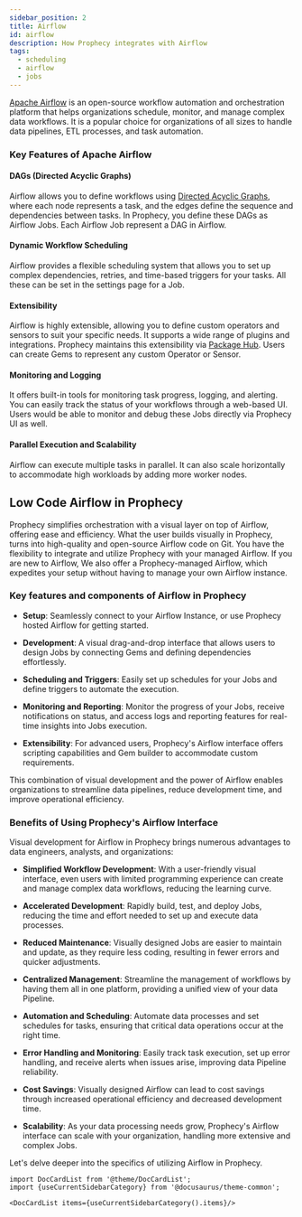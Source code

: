 ```yaml
---
sidebar_position: 2
title: Airflow
id: airflow
description: How Prophecy integrates with Airflow
tags:
  - scheduling
  - airflow
  - jobs
---
```


[Apache Airflow](https://airflow.apache.org/) is an open-source workflow automation and orchestration platform that helps organizations schedule, monitor, and manage complex data workflows.
It is a popular choice for organizations of all sizes to handle data pipelines, ETL processes, and task automation.

### Key Features of Apache Airflow

#### DAGs (Directed Acyclic Graphs)

Airflow allows you to define workflows using [Directed Acyclic Graphs](https://airflow.apache.org/docs/apache-airflow/stable/core-concepts/dags.html), where each node represents a task, and the edges define the sequence and dependencies between tasks. In Prophecy, you define these DAGs as Airflow Jobs. Each Airflow Job represent a DAG in Airflow.

#### Dynamic Workflow Scheduling

Airflow provides a flexible scheduling system that allows you to set up complex dependencies, retries, and time-based triggers for your tasks. All these can be set in the settings page for a Job.

#### Extensibility

Airflow is highly extensible, allowing you to define custom operators and sensors to suit your specific needs. It supports a wide range of plugins and integrations. Prophecy maintains this extensibility via [Package Hub](/docs/package-hub/package-hub.md). Users can create Gems to represent any custom Operator or Sensor.

#### Monitoring and Logging

It offers built-in tools for monitoring task progress, logging, and alerting. You can easily track the status of your workflows through a web-based UI. Users would be able to monitor and debug these Jobs directly via Prophecy UI as well.

#### Parallel Execution and Scalability

Airflow can execute multiple tasks in parallel. It can also scale horizontally to accommodate high workloads by adding more worker nodes.

## Low Code Airflow in Prophecy

Prophecy simplifies orchestration with a visual layer on top of Airflow, offering ease and efficiency. What the user builds visually in Prophecy, turns into high-quality and open-source Airflow code on Git.
You have the flexibility to integrate and utilize Prophecy with your managed Airflow. If you are new to Airflow, We also offer a Prophecy-managed Airflow, which expedites your setup without having to manage your own Airflow instance.

### Key features and components of Airflow in Prophecy

- **Setup**: Seamlessly connect to your Airflow Instance, or use Prophecy hosted Airflow for getting started.

- **Development**: A visual drag-and-drop interface that allows users to design Jobs by connecting Gems and defining dependencies effortlessly.

- **Scheduling and Triggers**: Easily set up schedules for your Jobs and define triggers to automate the execution.

- **Monitoring and Reporting**: Monitor the progress of your Jobs, receive notifications on status, and access logs and reporting features for real-time insights into Jobs execution.

- **Extensibility**: For advanced users, Prophecy's Airflow interface offers scripting capabilities and Gem builder to accommodate custom requirements.

This combination of visual development and the power of Airflow enables organizations to streamline data pipelines, reduce development time, and improve operational efficiency.

### Benefits of Using Prophecy's Airflow Interface

Visual development for Airflow in Prophecy brings numerous advantages to data engineers, analysts, and organizations:

- **Simplified Workflow Development**: With a user-friendly visual interface, even users with limited programming experience can create and manage complex data workflows, reducing the learning curve.

- **Accelerated Development**: Rapidly build, test, and deploy Jobs, reducing the time and effort needed to set up and execute data processes.

- **Reduced Maintenance**: Visually designed Jobs are easier to maintain and update, as they require less coding, resulting in fewer errors and quicker adjustments.

- **Centralized Management**: Streamline the management of workflows by having them all in one platform, providing a unified view of your data Pipeline.

- **Automation and Scheduling**: Automate data processes and set schedules for tasks, ensuring that critical data operations occur at the right time.

- **Error Handling and Monitoring**: Easily track task execution, set up error handling, and receive alerts when issues arise, improving data Pipeline reliability.

- **Cost Savings**: Visually designed Airflow can lead to cost savings through increased operational efficiency and decreased development time.

- **Scalability**: As your data processing needs grow, Prophecy's Airflow interface can scale with your organization, handling more extensive and complex Jobs.

Let's delve deeper into the specifics of utilizing Airflow in Prophecy.

```mdx-code-block
import DocCardList from '@theme/DocCardList';
import {useCurrentSidebarCategory} from '@docusaurus/theme-common';

<DocCardList items={useCurrentSidebarCategory().items}/>
```
